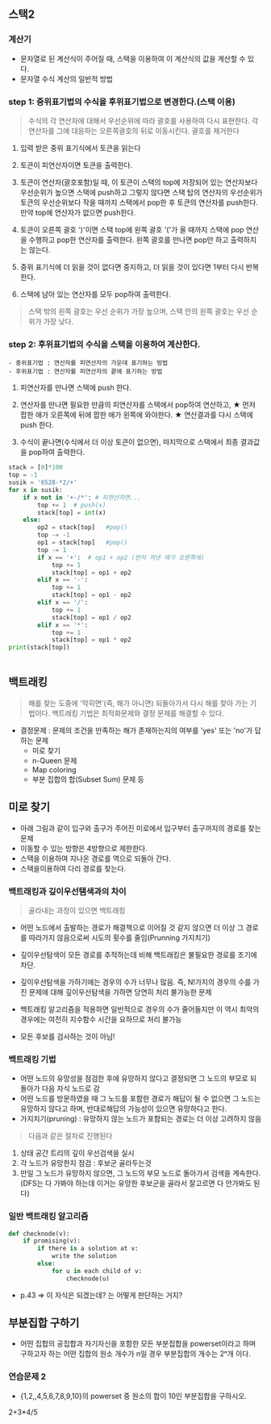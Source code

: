 ## 스택2
### 계산기
- 문자열로 된 계산식이 주어질 때, 스택을 이용하여 이 계산식의 값을 계산할 수 있다.
- 문자열 수식 계산의 일반적 방법
### step 1: 중위표기법의 수식을 후위표기법으로 변경한다.(스택 이용)
  > 수식의 각 연산자에 대해서 우선순위에 따라 괄호를 사용하여 다시 표현한다.
  > 각 연산자를 그에 대응하는 오른쪽괄호의 뒤로 이동시킨다.
  > 괄호를 제거한다
1. 입력 받은 중위 표기식에서 토큰을 읽는다
2. 토큰이 피연산자이면 토큰을 출력한다.
3. 토큰이 연산자(괄호포함)일 때, 이 토큰이 스택의 top에 저장되어 있는 연산자보다 우선순위가 높으면 스택에 push하고
   그렇지 않다면 스택 탑의 연산자의 우선순위가 토큰의 우선순위보다 작을 때까지 스택에서 pop한 후 토큰의 연산자를 push한다.
   만약 top에 연산자가 없으면 push한다.
   
4. 토큰이 오른쪽 괄호 ')'이면 스택 top에 왼쪽 괄호 '('가 올 때까지 스택에 pop 연산을 수행하고 pop한 연산자를 출력한다.
    왼쪽 괄호를 만나면 pop만 하고 출력하지는 않는다.
   
5. 중위 표기식에 더 읽을 것이 없다면 중지하고, 더 읽을 것이 있다면 1부터 다시 반복한다.
6. 스택에 남아 있는 연산자를 모두 pop하여 출력한다. 
> 스택 밖의 왼쪽 괄호는 우선 순위가 가장 높으며, 스택 안의 왼쪽 괄호는 우선 순위가 가장 낮다.

### step 2: 후위표기법의 수식을 스택을 이용하여 계산한다.
    - 중위표기법 : 연산자를 피연산자의 가운데 표기하는 방법
    - 후위표기법 : 연산자를 피연산자의 끝에 표기하는 방법
1. 피연산자를 만나면 스택에 push 한다.
2. 연산자를 만나면 필요한 만큼의 피연산자를 스택에서 pop하여 연산하고,
    ★ 먼저 팝한 애가 오른쪽에 뒤에 팝한 애가 왼쪽에 와야한다. ★
    연산결과를 다시 스택에 push 한다.
   
3. 수식이 끝나면(수식에서 더 이상 토큰이 없으면), 마지막으로 스택에서 최종 결과값을 pop하여 출력한다.
```python
stack = [0]*100
top = -1
susik = '6528-*2/+'
for x in susik:
    if x not in '+-/*': # 피연산자면...
        top += 1  # push(x)
        stack[top] = int(x)
    else:
        op2 = stack[top]   #pop()
        top -= -1
        op1 = stack[top]   #pop()
        top -= 1
        if x == '+':  # op1 + op2 (먼저 꺼낸 애가 오른쪽에)
            top += 1
            stack[top] = op1 + op2
        elif x == '-':
            top += 1
            stack[top] = op1 - op2
        elif x == '/':
            top += 1
            stack[top] = op1 / op2
        elif x == '*':
            top += 1
            stack[top] = op1 * op2
print(stack[top])
            


```


## 백트래킹
> 해를 찾는 도중에 '막히면'(즉, 해가 아니면) 되돌아가서 다시 해를 찾아 가는 기법이다.
> 백트래킹 기법은 최적화문제와 결정 문제를 해결할 수 있다.
- 결정문제 : 문제의 조건을 만족하는 해가 존재하는지의 여부를 'yes' 또는 'no'가 답하는 문제
  - 미로 찾기
  - n-Queen 문제
  - Map coloring
  - 부분 집합의 합(Subset Sum) 문제 등

## 미로 찾기
- 아래 그림과 같이 입구와 출구가 주어진 미로에서 입구부터 출구까지의 경로를 찾는 문제
- 이동할 수 있는 방향은 4방향으로 제한한다.
- 스택을 이용하여 지나온 경로를 역으로 되돌아 간다.
- 스택을이용하여 다리 경로를 찾는다.

### 백트래킹과 깊이우선탬색과의 차이
> 골라내는 과정이 있으면 백트래킹
- 어떤 노드에서 출발하는 경로가 해결책으로 이어질 것 같지 않으면 더 이상 그 경로를
따라가지 않음으로써 시도의 횟수를 줄임(Prunning 가지치기)
  
- 깊이우선탐색이 모든 경로를 추적하는데 비해 백트래킹은 불필요한 경로를 조기에 차단.
- 깊이우선탐색을 가하기에는 경우의 수가 너무나 많음. 
  즉, N!가지의 경우의 수를 가진 문제에 대해 깊이우선탐색을 가하면 당연히 처리 불가능한 문제
- 백트래킹 알고리즘을 적용하면 일반적으로 경우의 수가 줄어들지만 
  이 역시 최악의 경우에는 여전히 지수함수 시간을 요하므로 처리 불가능
- 모든 후보를 검사하는 것이 아님!

### 백트래킹 기법
- 어떤 노드의 유망성을 점검한 후에 유망하지 않다고 결정되면 
  그 노드의 부모로 되돌아가 다음 자식 노드로 감
- 어떤 노드를 방문하였을 때 그 노드를 포함한 경로가 해답이 될 수 없으면 
  그 노드는 유망하지 않다고 하며, 반대로해답의 가능성이 있으면 유망하다고 한다.
- 가지치기(pruning) : 유망하지 않는 노드가 포함되는 경로는 더 이상 고려하지 않음

> 다음과 같은 절차로 진행된다
1. 상태 공간 트리의 깊이 우선검색을 실시
2. 각 노드가 유망한지 점검 : 후보군 골라두는것
3. 만일 그 노드가 유망하지 않으면, 그 노드의 부모 노드로 돌아가서 검색을 계속한다.
   (DFS는 다 가봐야 하는데 이거는 유망한 후보군을 골라서 잘고르면 다 안가봐도 된다)
   

### 일반 백트래킹 알고리즘
```python
def checknode(v):
    if promising(v):
        if there is a solution at v:
            write the solution
        else:
            for u in each child of v:
                checknode(u)
```
- p.43 => 이 자식은 되겠는데? 는 어떻게 판단하는 거지?


## 부분집합 구하기
- 어떤 집합의 공집합과 자기자신을 포함한 모든 부분집합을 powerset이라고 하며
  구하고자 하는 어떤 집합의 원소 개수가 n일 경우 
  부분집합의 개수는 2ⁿ개 이다.

### 연습문제 2
- {1,2,,4,5,6,7,8,9,10}의 powerset 중 원소의 합이 10인 부분집합을 구하시오.

2+3*4/5